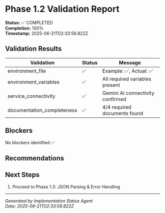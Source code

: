 # Phase 1.2 Validation Report

**Status:** ✅ COMPLETED  
**Completion:** 100%  
**Timestamp:** 2025-06-21T02:33:59.822Z

## Validation Results

| Validation | Status | Message |
|------------|--------|---------|
| environment_file | ✅ | Example: ✅, Actual: ✅ |
| environment_variables | ✅ | All required variables present |
| service_connectivity | ✅ | Gemini AI connectivity confirmed |
| documentation_completeness | ✅ | 4/4 required documents found |

## Blockers

No blockers identified ✅

## Recommendations



## Next Steps

1. Proceed to Phase 1.3: JSON Parsing & Error Handling

---

*Generated by Implementation Status Agent*  
*Date: 2025-06-21T02:33:59.822Z*